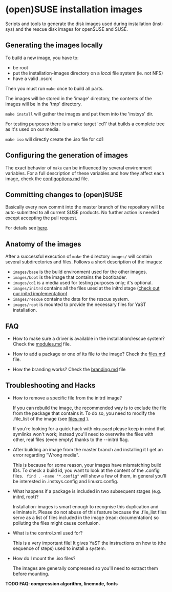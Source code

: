 # (open)SUSE installation images

Scripts and tools to generate the disk images used during installation
(inst-sys) and the rescue disk images for openSUSE and SUSE.

## Generating the images locally

To build a new image, you have to:

* be root
* put the installation-images directory on a *local* file system (ie. not NFS)
* have a valid .oscrc

Then you must run ```make``` once to build all parts.

The images will be stored in the 'image' directory, the contents of the images
will be in the 'tmp' directory.

```make install``` will gather the images and put them into the 'instsys' dir.

For testing purposes there is a make target 'cd1' that builds a complete
tree as it's used on our media.

`make iso` will directly create the .iso file for cd1

## Configuring the generation of images

The exact behavior of ```make``` can be influenced by several environment
variables. For a full description of these variables and how they affect each
image, check the [configoptions.md](configoptions.md) file.

## Committing changes to (open)SUSE

Basically every new commit into the master branch of the repository will be auto-submitted
to all current SUSE products. No further action is needed except accepting the pull request.

For details see [here](submitting.md).

## Anatomy of the images

After a successful execution of ```make``` the directory ```images/``` will
contain several subdirectories and files. Follows a short description of the images:

* ```images/base``` is the build environment used for the other images.
* ```images/boot``` is the image that contains the bootloader.
* ```images/cd1``` is a media used for testing purposes only; it's optional.
* ```images/initrd``` contains all the files used at the initrd stage ([check out our initrd implementation](https://github.com/openSUSE/linuxrc)).
* ```images/rescue``` contains the data for the rescue system.
* ```images/root``` is mounted to provide the necessary files for YaST installation.


## FAQ

* How to make sure a driver is available in the installation/rescue system?
  Check the [modules.md](modules.md) file.

* How to add a package or one of its file to the image?
  Check the [files.md](files.md) file.

* How the branding works?
  Check the [branding.md](branding.md) file

## Troubleshooting and Hacks

* How to remove a specific file from the initrd image?

  If you can rebuild the image, the recommended way is to exclude the file from the package that contains it. To do so, you need to modify the .file_list of the image (see [files.md](files.md) ).

  If you're looking for a quick hack with `mksusecd` please keep in mind that symlinks won't work; instead you'll need to overwrite the files with other, real files (even empty) thanks to the --initrd flag.

* After building an image from the master branch and installing it I get an error regarding "Wrong media".

  This is because for some reason, your images have mismatching build IDs. To check a build id, you want to look at the content of the .config files. ` find . -name "*.config"` will show a few of them, in general you'll be interested in .instsys.config and linuxrc.config.

* What happens if a package is included in two subsequent stages (e.g. initrd, root)?

  Installation-images is smart enough to recognise this duplication and eliminate it. Please do not abuse of this feature because the .file_list files serve as a list of files included in the image (read: documentation) so polluting the files might cause confusion.

* What is the control.xml used for?

  This is a very important file! It gives YaST the instructions on how to (the sequence of steps) used to install a system.

* How do I mount the .iso files?

  The images are generally compressed so you'll need to extract them
  before mounting.

**TODO FAQ: compression algorithm, linemode, fonts**
